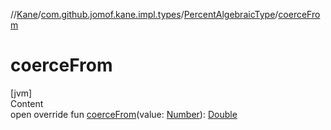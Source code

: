 //[Kane](../../index.md)/[com.github.jomof.kane.impl.types](../index.md)/[PercentAlgebraicType](index.md)/[coerceFrom](coerce-from.md)



# coerceFrom  
[jvm]  
Content  
open override fun [coerceFrom](coerce-from.md)(value: [Number](https://kotlinlang.org/api/latest/jvm/stdlib/kotlin/-number/index.html)): [Double](https://kotlinlang.org/api/latest/jvm/stdlib/kotlin/-double/index.html)  



